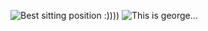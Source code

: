 ![Best sitting position :))))](https://posturepractice.com/wp-content/uploads/2020/04/sitting-coronavirus-vogue-750x380.jpg)
![This is george...](https://images.saymedia-content.com/.image/ar_1:1%2Cc_fill%2Ccs_srgb%2Cfl_progressive%2Cq_auto:eco%2Cw_1200/MTc2MjQ0MzY0OTc1MzUxMjA5/we-have-been-sitting-wrong-our-entire-life.jpg)
![]()